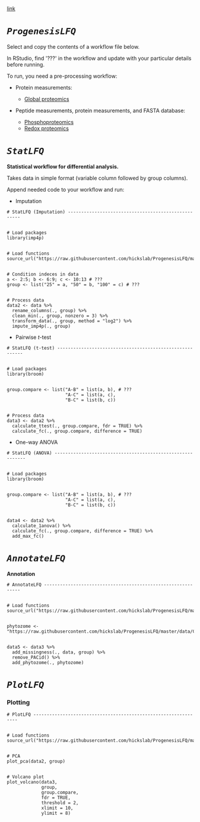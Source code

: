 [link](https://hickslab.github.io/ProgenesisLFQ/)

# *`ProgenesisLFQ`*

Select and copy the contents of a workflow file below.

In RStudio, find '???' in the workflow and update with your particular details before running.

To run, you need a pre-processing workflow:

* Protein measurements:
  + [Global proteomics](https://raw.githubusercontent.com/hickslab/ProgenesisLFQ/master/workflow/ProgenesisLFQ_Global_Workflow.R)
  
* Peptide measurements, protein measurements, and FASTA database:
  + [Phosphoproteomics](https://raw.githubusercontent.com/hickslab/ProgenesisLFQ/master/workflow/ProgenesisLFQ_Phospho_Workflow.R)
  + [Redox proteomics](https://raw.githubusercontent.com/hickslab/ProgenesisLFQ/master/workflow/ProgenesisLFQ_Redox_Workflow.R)


# *`StatLFQ`*

**Statistical workflow for differential analysis.**

Takes data in simple format (variable column followed by group columns).

Append needed code to your workflow and run:

* Imputation

```{r}
# StatLFQ (Imputation) ----------------------------------------------------


# Load packages
library(imp4p)


# Load functions 
source_url("https://raw.githubusercontent.com/hickslab/ProgenesisLFQ/master/R/StatLFQ.R")


# Condition indeces in data
a <- 2:5; b <- 6:9; c <- 10:13 # ???
group <- list("25" = a, "50" = b, "100" = c) # ???


# Process data
data2 <- data %>%
  rename_columns(., group) %>%
  clean_min(., group, nonzero = 3) %>%
  transform_data(., group, method = "log2") %>%
  impute_imp4p(., group)
```

* Pairwise *t*-test

```{r}
# StatLFQ (t-test) ---------------------------------------------------------


# Load packages
library(broom)


group.compare <- list("A-B" = list(a, b), # ???
                      "A-C" = list(a, c),
                      "B-C" = list(b, c))


# Process data
data3 <- data2 %>%
  calculate_ttest(., group.compare, fdr = TRUE) %>%
  calculate_fc(., group.compare, difference = TRUE)
```

* One-way ANOVA

```{r}
# StatLFQ (ANOVA) -----------------------------------------------------------


# Load packages
library(broom)


group.compare <- list("A-B" = list(a, b), # ???
                      "A-C" = list(a, c),
                      "B-C" = list(b, c))


data4 <- data2 %>%
  calculate_1anova() %>%
  calculate_fc(., group.compare, difference = TRUE) %>%
  add_max_fc()
```


# *`AnnotateLFQ`*

**Annotation**


```{r}
# AnnotateLFQ -------------------------------------------------------------


# Load functions
source_url("https://raw.githubusercontent.com/hickslab/ProgenesisLFQ/master/R/AnnotateLFQ.R")


phytozome <- "https://raw.githubusercontent.com/hickslab/ProgenesisLFQ/master/data/Creinhardtii_281_v5.5.annotation_info.txt"


data5 <- data3 %>%
  add_missingness(., data, group) %>%
  remove_PACid() %>%
  add_phytozome(., phytozome)
```


# *`PlotLFQ`*

### **Plotting**

```{r}
# PlotLFQ ----------------------------------------------------------------


# Load functions 
source_url("https://raw.githubusercontent.com/hickslab/ProgenesisLFQ/master/R/PlotLFQ.R")


# PCA
plot_pca(data2, group)


# Volcano plot
plot_volcano(data3,
             group,
             group.compare,
             fdr = TRUE,
             threshold = 2,
             xlimit = 10,
             ylimit = 8)
```

